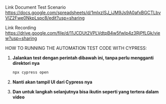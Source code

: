Link Document Test Scenario 
https://docs.google.com/spreadsheets/d/1mlxzlSJ_iJM9Js9A0afxBGCTLbvVlZ2Fwe0NkpLspc8/edit?usp=sharing

Link Recording 
https://drive.google.com/file/d/11JCDUt2VPLVdtpB4w5fwIp4z3RjPfLGk/view?usp=sharing

HOW TO RUNNING THE AUTOMATION TEST CODE WITH CYPRESS:
   
1. **Jalankan test dengan perintah dibawah ini, tanpa perlu mengganti direktori nya**
   
   ```bash
   npx cypress open

2. **Nanti akan tampil UI dari Cypress nya**
3. **Dan untuk langkah selanjutnya bisa ikutin seperti yang tertera dalam video**
